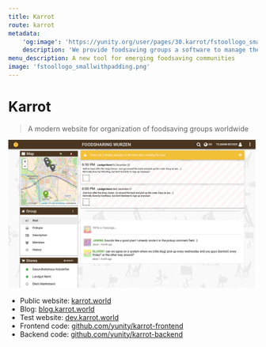 ```yaml
---
title: Karrot
route: karrot
metadata:
    'og:image': 'https://yunity.org/user/pages/30.karrot/fstoollogo_smallwithpadding.png'
    description: 'We provide foodsaving groups a software to manage their food pick-ups'
menu_description: A new tool for emerging foodsaving communities
image: 'fstoollogo_smallwithpadding.png'
---
```


# Karrot

> A modern website for organization of foodsaving groups worldwide

![](fsworld.png)

* Public website: [karrot.world](https://karrot.world/?target=_blank)
* Blog: [blog.karrot.world](https://blog.karrot.world/?target=_blank)
* Test website:
[dev.karrot.world](https://dev.karrot.world/?target=_blank)
* Frontend code: [github.com/yunity/karrot-frontend](https://github.com/yunity/karrot-frontend?target=_blank)
* Backend code: [github.com/yunity/karrot-backend](https://github.com/yunity/karrot-backend?target=_blank)
